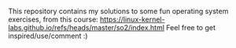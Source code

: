 This repository contains my solutions to some fun operating system exercises, from this course: https://linux-kernel-labs.github.io/refs/heads/master/so2/index.html
Feel free to get inspired/use/comment :)
